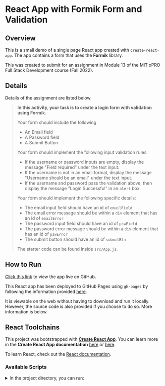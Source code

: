 # React App with Formik Form and Validation

## Overview

This is a small demo of a single page React app created with `create-react-app`. The app contains a form that uses the **Formik** library.

This was created to submit for an assignment in Module 13 of the MIT xPRO Full Stack Development course (Fall 2022).

## Details

Details of the assignment are listed below.

> **In this activity, your task is to create a login form with validation using Formik.**
>
> Your form should include the following:
>
> - An Email field
> - A Password field
> - A Submit Button
>
> Your form should implement the following input validation rules:
>
> - If the username or password inputs are empty, display the message "Field required" under the text input.
> - If the username is not in an email format, display the message "Username should be an email" under the text input.
> - If the username and password pass the validation above, then display the message "Login Successful" in an `alert` box.
>
> Your form should implement the following specific details:
>
> - The email input field should have an id of `emailField`
> - The email error message should be within a `div` element that has an id of `emailError`
> - The password input field should have an id of `pswField`
> - The password error message should be within a `div` element that has an id of `pswError`
> - The submit button should have an id of `submitBtn`
>
> The starter code can be found inside `src/App.js`.

## How to Run

[Click this link](https://zikman23.github.io/react-formik-form/) to view the app live on GitHub.

This React app has been deployed to GitHub Pages using `gh-pages` by following the information provided [here](https://github.com/gitname/react-gh-pages).

It is viewable on the web without having to download and run it locally. However, the source code is also provided if you choose to do so. More information is below.

## React Toolchains

This project was bootstrapped with [**Create React App**](https://reactjs.org/docs/create-a-new-react-app.html).
You can learn more in the **Create React App documentation** [here](https://facebook.github.io/create-react-app/docs/getting-started) or [here](https://github.com/facebook/create-react-app).

To learn React, check out the [React documentation](https://reactjs.org/).

### Available Scripts

<details>
<summary>In the project directory, you can run:</summary>

#### `npm start`

Runs the app in the development mode.\
Open [http://localhost:3000](http://localhost:3000) to view it in your browser.

The page will reload when you make changes.\
You may also see any lint errors in the console.

#### `npm test`

Launches the test runner in the interactive watch mode.\
See the section about [running tests](https://facebook.github.io/create-react-app/docs/running-tests) for more information.

#### `npm run build`

Builds the app for production to the `build` folder.\
It correctly bundles React in production mode and optimizes the build for the best performance.

The build is minified and the filenames include the hashes.\
Your app is ready to be deployed!

See the section about [deployment](https://facebook.github.io/create-react-app/docs/deployment) for more information.

</details>
